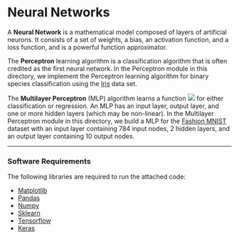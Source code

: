 # Neural Networks

A __Neural Network__ is a mathematical model composed of layers of artificial neurons. It consists of a set of weights, a bias, an activation function, and a loss function, and is a powerful function approximator. 

The __Perceptron__ learning algorithm is a classification algorithm that is often credited as the first neural network. In the Perceptron module in this directory, we implement the Perceptron learning algorithm for binary species classification using the [Iris](https://scikit-learn.org/stable/modules/generated/sklearn.datasets.load_iris.html#sklearn.datasets.load_iris) data set.

The __Multilayer Perceptron__ (MLP) algorithm learns a function <img src="https://render.githubusercontent.com/render/math?math=f: \mathbb{R}^m \to \mathbb{R}^p"> for either classification or regression. An MLP has an input layer, output layer, and one or more hidden layers (which may be non-linear). In the Multilayer Perceptron module in this directory, we build a MLP for the [Fashion MNIST](https://keras.io/api/datasets/fashion_mnist/#load_data-function) dataset with an input layer containing 784 input nodes, 2 hidden layers, and an output layer containing 10 output nodes.  

--- 

### Software Requirements

The following libraries are required to run the attached code:

- [Matplotlib](https://matplotlib.org)
- [Pandas](https://pandas.pydata.org)
- [Numpy](https://numpy.org)
- [Sklearn](https://scikit-learn.org/stable/)
- [Tensorflow](https://www.tensorflow.org/api_docs/python/tf/keras)
- [Keras](https://keras.io/api/datasets/)
